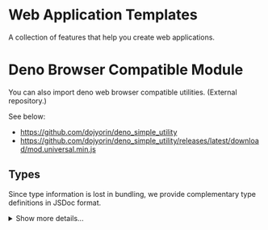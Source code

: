# **Web Application Templates**
A collection of features that help you create web applications.

# Deno Browser Compatible Module
You can also import deno web browser compatible utilities. (External repository.)

See below:

- https://github.com/dojyorin/deno_simple_utility
- https://github.com/dojyorin/deno_simple_utility/releases/latest/download/mod.universal.min.js

## Types
Since type information is lost in bundling, we provide complementary type definitions in JSDoc format.

<p>
<details>
<summary>Show more details...</summary>
<p>

```js
/**
* @typedef {string | number | boolean | null | JsonArray | JsonObject} JsonStruct
* @typedef {JsonStruct[]} JsonArray
* @typedef {{[key: string]: JsonStruct}} JsonObject
*/

/**
* @typedef {Exclude<HeadersInit, Headers> | URLSearchParams} QueryInit
* @typedef {Omit<RequestInit, "window"> & {query?: QueryInit}} FetchInit
*/

/**
* @typedef {[string, Uint8Array]} FileInit
*/

/**
* @typedef {Uint8Array} PortableCryptoKey
* @typedef {Record<keyof CryptoKeyPair, PortableCryptoKey>} PortableCryptoKeyPair
*/

/**
* @typedef {object} FetchResponseType
* @property {string} text
* @property {JsonStruct} json
* @property {FormData} form
* @property {Uint8Array} byte
* @property {ArrayBuffer} buffer
* @property {Blob} blob
* @property {boolean} ok
* @property {number} code
* @property {Headers} header
* @property {Response} response
*/

/**
* @function base64Encode
* @param {Uint8Array} data
* @return {string}
*/

/**
* @function base64Decode
* @param {string} data
* @return {Uint8Array}
*/

/**
* @function cryptoUuid
* @return {string}
*/

/**
* @function cryptoRandom
* @param {number} size
* @return {Uint8Array}
*/

/**
* @function cryptoHash
* @param {boolean} is512
* @param {Uint8Array} data
* @return {Promise<Uint8Array>}
*/

/**
* @function cryptoGenerateKey
* @param {boolean} isECDH
* @return {Promise<PortableCryptoKeyPair>}
*/

/**
* @function cryptoEncrypt
* @param {PortableCryptoKeyPair} kp
* @param {Uint8Array} data
* @return {Promise<Uint8Array>}
*/

/**
* @function cryptoDecrypt
* @param {PortableCryptoKeyPair} kp
* @param {Uint8Array} data
* @return {Promise<Uint8Array>}
*/

/**
* @function cryptoSign
* @param {PortableCryptoKey} k
* @param {Uint8Array} data
* @return {Promise<Uint8Array>}
*/

/**
* @function cryptoVerify
* @param {Uint8Array} signature
* @param {PortableCryptoKey} k
* @param {Uint8Array} data
* @return {Promise<boolean>}
*/

/**
* @function deflateEncode
* @param {Uint8Array} data
* @return {Promise<Uint8Array>}
*/

/**
* @function deflateDecode
* @param {Uint8Array} data
* @return {Promise<Uint8Array>}
*/

/**
* @function fetchExtend
* @template {keyof FetchResponseType} T
* @param {string} path
* @param {T} type
* @param {FetchInit} [option]
* @return {Promise<FetchResponseType[T]>}
*/

/**
* @function minipackEncode
* @param {FileInit[]} files
* @return {Promise<Uint8Array>}
*/

/**
* @function minipackDecode
* @param {Uint8Array} archive
* @return {Promise<FileInit[]>}
*/

/**
* @function utfEncode
* @param {string} data
* @return {Uint8Array}
*/

/**
* @function utfDecode
* @param {Uint8Array} data
* @return {string}
*/

/**
* @function hexEncode
* @param {Uint8Array} data
* @return {string}
*/

/**
* @function hexDecode
* @param {string} data
* @return {Uint8Array}
*/

/**
* @function trimExtend
* @param {string} data
* @return {string}
*/

/**
* @function accurateSegment
* @param {string} data
* @return {string[]}
*/

/**
* @function unixtimeEncode
* @param {Date} [date]
* @return {number}
*/

/**
* @function unixtimeDecode
* @param {number} time
* @return {Date}
*/

/**
* @function unixtimeParse
* @param {string} dt
* @return {number}
*/
```

</p>
</details>
</p>